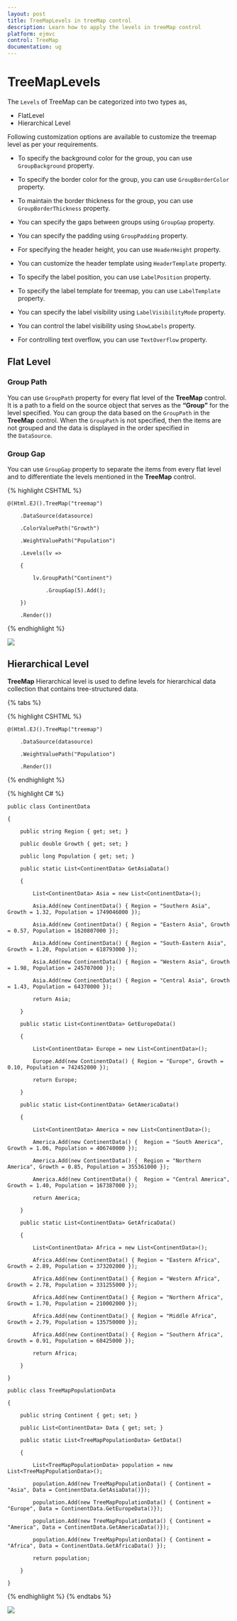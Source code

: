 ```yaml
---
layout: post
title: TreeMapLevels in treeMap control
description: Learn how to apply the levels in treeMap control
platform: ejmvc
control: TreeMap
documentation: ug
---
```


# TreeMapLevels

The `Levels` of TreeMap can be categorized into two types as,

* FlatLevel
* Hierarchical Level

Following customization options are available to customize the treemap level as per your requirements.

* To specify the background color for the group, you can use `GroupBackground` property.

* To specify the border color for the group, you can use `GroupBorderColor` property.

* To maintain the border thickness for the group, you can use `GroupBorderThickness` property.

* You can specify the gaps between groups using `GroupGap` property.

* You can specify the padding using `GroupPadding` property.

* For specifying the header height, you can use `HeaderHeight` property.

* You can customize the header template using `HeaderTemplate` property.

* To specify the label position, you can use `LabelPosition` property.

* To specify the label template for treemap, you can use `LabelTemplate` property.

* You can specify the label visibility using `LabelVisibilityMode` property.

* You can control the label visibility using `ShowLabels` property.

* For controlling text overflow, you can use `TextOverflow` property.

## Flat Level

### Group Path

You can use `GroupPath` property for every flat level of the **TreeMap** control. It is a path to a field on the source object that serves as the **“Group”** for the level specified. You can group the data based on the `GroupPath` in the **TreeMap** control. When the `GroupPath` is not specified, then the items are not grouped and the data is displayed in the order specified in the `DataSource`.

### Group Gap

You can use `GroupGap` property to separate the items from every flat level and to differentiate the levels mentioned in the **TreeMap** control.

{% highlight CSHTML %}

	@(Html.EJ().TreeMap("treemap")

		.DataSource(datasource)

		.ColorValuePath("Growth")

		.WeightValuePath("Population")               

		.Levels(lv =>

		{

			lv.GroupPath("Continent")

				.GroupGap(5).Add();

		})

		.Render())


{% endhighlight %}



![](TreeMapLevels_images/TreeMapLevels_img1.png)

## Hierarchical Level

**TreeMap** Hierarchical level is used to define levels for hierarchical data collection that contains tree-structured data.

{% tabs %}

{% highlight CSHTML %}
 
	@(Html.EJ().TreeMap("treemap")

		.DataSource(datasource)

		.WeightValuePath("Population")               

		.Render())

{% endhighlight %}

{% highlight C# %}

	public class ContinentData

	{

		public string Region { get; set; }

		public double Growth { get; set; }

		public long Population { get; set; }

		public static List<ContinentData> GetAsiaData()

		{

			List<ContinentData> Asia = new List<ContinentData>();

			Asia.Add(new ContinentData() { Region = "Southern Asia", Growth = 1.32, Population = 1749046000 });

			Asia.Add(new ContinentData() { Region = "Eastern Asia", Growth = 0.57, Population = 1620807000 });

			Asia.Add(new ContinentData() { Region = "South-Eastern Asia", Growth = 1.20, Population = 618793000 });

			Asia.Add(new ContinentData() { Region = "Western Asia", Growth = 1.98, Population = 245707000 });

			Asia.Add(new ContinentData() { Region = "Central Asia", Growth = 1.43, Population = 64370000 });

			return Asia;

		}

		public static List<ContinentData> GetEuropeData()

		{

			List<ContinentData> Europe = new List<ContinentData>();

			Europe.Add(new ContinentData() { Region = "Europe", Growth = 0.10, Population = 742452000 });

			return Europe;

		}

		public static List<ContinentData> GetAmericaData()

		{

			List<ContinentData> America = new List<ContinentData>();

			America.Add(new ContinentData() {  Region = "South America", Growth = 1.06, Population = 406740000 });

			America.Add(new ContinentData() {  Region = "Northern America", Growth = 0.85, Population = 355361000 });

			America.Add(new ContinentData() {  Region = "Central America", Growth = 1.40, Population = 167387000 });

			return America;

		}

		public static List<ContinentData> GetAfricaData()

		{

			List<ContinentData> Africa = new List<ContinentData>();

			Africa.Add(new ContinentData() { Region = "Eastern Africa", Growth = 2.89, Population = 373202000 });

			Africa.Add(new ContinentData() { Region = "Western Africa", Growth = 2.78, Population = 331255000 });

			Africa.Add(new ContinentData() { Region = "Northern Africa", Growth = 1.70, Population = 210002000 });

			Africa.Add(new ContinentData() { Region = "Middle Africa", Growth = 2.79, Population = 135750000 });

			Africa.Add(new ContinentData() { Region = "Southern Africa", Growth = 0.91, Population = 60425000 });

			return Africa;

		}

	}

	public class TreeMapPopulationData

	{

		public string Continent { get; set; }

		public List<ContinentData> Data { get; set; }

		public static List<TreeMapPopulationData> GetData()

		{

			List<TreeMapPopulationData> population = new List<TreeMapPopulationData>();

			population.Add(new TreeMapPopulationData() { Continent = "Asia", Data = ContinentData.GetAsiaData()});

			population.Add(new TreeMapPopulationData() { Continent = "Europe", Data = ContinentData.GetEuropeData()});

			population.Add(new TreeMapPopulationData() { Continent = "America", Data = ContinentData.GetAmericaData()});

			population.Add(new TreeMapPopulationData() { Continent = "Africa", Data = ContinentData.GetAfricaData() });

			return population;

		}

	}

{% endhighlight %}
{% endtabs %}  


![](TreeMapLevels_images/TreeMapLevels_img2.png)
